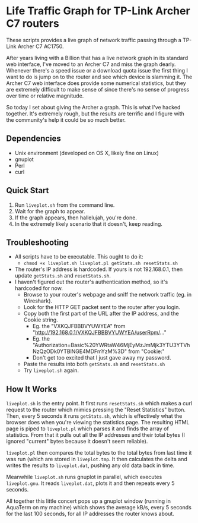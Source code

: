 # Life Traffic Graph for TP-Link Archer C7 routers

These scripts provides a live graph of network traffic passing through a TP-Link Archer C7 AC1750.

After years living with a Billion that has a live network graph in its standard web interface, I've moved to an Archer C7 and miss the graph dearly. Whenever there's a speed issue or a download quota issue the first thing I want to do is jump on to the router and see which device is slamming it. The Archer C7 web interface does provide some numerical statistics, but they are extremely difficult to make sense of since there's no sense of progress over time or relative magnitude.

So today I set about giving the Archer a graph. This is what I've hacked together. It's extremely rough, but the results are terrific and I figure with the community's help it could be so much better.

## Dependencies

   * Unix environment (developed on OS X, likely fine on Linux)
   * gnuplot
   * Perl
   * curl

## Quick Start

   1. Run `liveplot.sh` from the command line.
   1. Wait for the graph to appear.
   1. If the graph appears, then hallelujah, you're done.
   1. In the extremely likely scenario that it doesn't, keep reading.

## Troubleshooting

   * All scripts have to be executable. This ought to do it:
      * `chmod +x liveplot.sh liveplot.pl getStats.sh resetStats.sh`
   * The router's IP address is hardcoded. If yours is not 192.168.0.1, then update `getStats.sh` and `resetStats.sh`.
   * I haven't figured out the router's authentication method, so it's hardcoded for now.
       * Browse to your router's webpage and sniff the network traffic (eg. in Wireshark).
       * Look for the HTTP GET packet sent to the router after you login.
       * Copy both the first part of the URL after the IP address, and the Cookie string.
           * Eg. the "VXKQJFBBBVYUWYEA" from "http://192.168.0.1/VXKQJFBBBVYUWYEA/userRpm/..."
           * Eg. the "Authorization=Basic%20YWRtaW46MjEyMzJmMjk3YTU3YTVhNzQzODk0YTBlNGE4MDFmYzM%3D" from "Cookie:"
           * Don't get too excited that I just gave away my password.
       * Paste the results into both `getStats.sh` and `resetStats.sh`
       * Try `liveplot.sh` again.

## How It Works

`liveplot.sh` is the entry point. It first runs `resetStats.sh` which makes a curl request to the router which mimics pressing the "Reset Statistics" button. Then, every 5 seconds it runs `getStats.sh`, which is effectively what the browser does when you're viewing the statistics page. The resulting HTML page is piped to `liveplot.pl` which parses it and finds the array of statistics. From that it pulls out all the IP addresses and their total bytes (I ignored "current" bytes because it doesn't seem reliable).

`liveplot.pl` then compares the total bytes to the total bytes from last time it was run (which are stored in `liveplot.tmp`. It then calculates the delta and writes the results to `liveplot.dat`, pushing any old data back in time.

Meanwhile `liveplot.sh` runs gnuplot in parallel, which executes `liveplot.gnu`. It reads `liveplot.dat`, plots it and then repeats every 5 seconds.

All together this little concert pops up a gnuplot window (running in AquaTerm on my machine) which shows the average kB/s, every 5 seconds for the last 100 seconds, for all IP addresses the router knows about.
